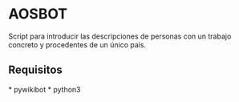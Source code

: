 # AOSBOT

Script para introducir las descripciones de personas con un trabajo concreto y procedentes de un único país.

<h2>Requisitos</h2>
* pywikibot
* python3
